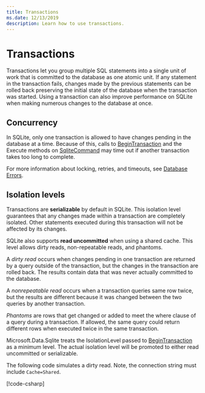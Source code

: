 ```yaml
---
title: Transactions
ms.date: 12/13/2019
description: Learn how to use transactions.
---
```

# Transactions

Transactions let you group multiple SQL statements into a single unit of work that is committed to the database as one atomic unit. If any statement in the transaction fails, changes made by the previous statements can be rolled back preserving the initial state of the database when the transaction was started. Using a transaction can also improve performance on SQLite when making numerous changes to the database at once.

## Concurrency

In SQLite, only one transaction is allowed to have changes pending in the database at a time. Because of this, calls to [BeginTransaction](/dotnet/api/microsoft.data.sqlite.sqliteconnection.begintransaction) and the Execute methods on [SqliteCommand](/dotnet/api/microsoft.data.sqlite.sqlitecommand) may time out if another transaction takes too long to complete.

For more information about locking, retries, and timeouts, see [Database Errors](errors.md).

## Isolation levels

Transactions are **serializable** by default in SQLite. This isolation level guarantees that any changes made within a transaction are completely isolated. Other statements executed during this transaction will not be affected by its changes.

SQLite also supports **read uncommitted** when using a shared cache. This level allows dirty reads, non-repeatable reads, and phantoms.

A *dirty read* occurs when changes pending in one transaction are returned by a query outside of the transaction, but the changes in the transaction are rolled back. The results contain data that was never actually committed to the database.

A *nonrepeatable read* occurs when a transaction queries same row twice, but the results are different because it was changed between the two queries by another transaction.

*Phantoms* are rows that get changed or added to meet the where clause of a query during a transaction. If allowed, the same query could return different rows when executed twice in the same transaction.

Microsoft.Data.Sqlite treats the IsolationLevel passed to [BeginTransaction](/dotnet/api/microsoft.data.sqlite.sqliteconnection.begintransaction) as a minimum level. The actual isolation level will be promoted to either read uncommitted or serializable.

The following code simulates a dirty read. Note, the connection string must include `Cache=Shared`.

[!code-csharp[](../../../../samples/snippets/standard/data/sqlite/DirtyReadSample/Program.cs?name=snippet_DirtyRead)]
